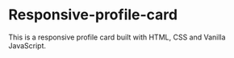 # Responsive-profile-card
This is a responsive profile card built with HTML, CSS and Vanilla JavaScript.
